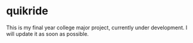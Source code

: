 # quikride
This is my final year college major project, currently under development.
I will update it as soon as possible.
